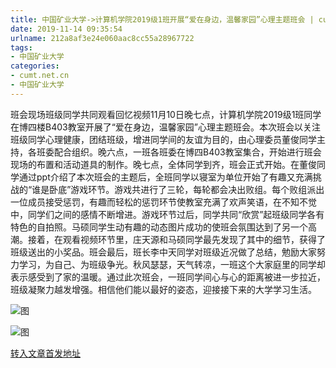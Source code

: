 ```yaml
---
title: 中国矿业大学->计算机学院2019级1班开展“爱在身边，温馨家园”心理主题班会 | cumt.net.cn
date: 2019-11-14 09:35:54
urlname: 212a8af3e24e060aac8cc55a28967722
tags: 
- 中国矿业大学
categories:
- cumt.net.cn
- 中国矿业大学
---
```

班会现场班级同学共同观看回忆视频11月10日晚七点，计算机学院2019级1班同学在博四楼B403教室开展了“爱在身边，温馨家园”心理主题班会。本次班会以关注班级同学心理健康，团结班级，增进同学间的友谊为目的，由心理委员董俊同学主持，各班委配合组织。晚六点，一班各班委在博四B403教室集合，开始进行班会现场的布置和活动道具的制作。晚七点，全体同学到齐，班会正式开始。在董俊同学通过ppt介绍了本次班会的主题后，全班同学以寝室为单位开始了有趣又充满挑战的“谁是卧底”游戏环节。游戏共进行了三轮，每轮都会决出败组。每个败组派出一位成员接受惩罚，有趣而轻松的惩罚环节使教室充满了欢声笑语，在不知不觉中，同学们之间的感情不断增进。游戏环节过后，同学共同“欣赏”起班级同学各有特色的自拍照。马硕同学生动有趣的动态图片成功的使班会氛围达到了另一个高潮。接着，在观看视频环节里，庄天源和马硕同学最先发现了其中的细节，获得了班级送出的小奖品。班会最后，班长李中天同学对班级近况做了总结，勉励大家努力学习，为自己、为班级争光。秋风瑟瑟，天气转凉，一班这个大家庭里的同学却表示感受到了家的温暖。通过此次班会，一班同学间心与心的距离被进一步拉近，班级凝聚力越发增强。相信他们能以最好的姿态，迎接接下来的大学学习生活。

![图](http://xwzx.cumt.edu.cn/_upload/article/images/5d/07/b55cba3b4921a58db641c246110f/3d21f0b7-ab09-4158-abe7-4e426328f9ec.jpg)

![图](http://xwzx.cumt.edu.cn/_upload/article/images/5d/07/b55cba3b4921a58db641c246110f/839873be-b8ca-48bd-86b0-57b97be4845e.jpg)

[转入文章首发地址](http://xwzx.cumt.edu.cn/62/94/c523a549524/page.htm)